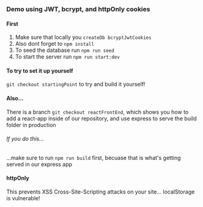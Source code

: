 ### Demo using JWT, bcrypt, and httpOnly cookies

#### First

1. Make sure that locally you `createDb bcryptJwtCookies`
2. Also dont forget to `npm install`
3. To seed the database run `npm run seed`
4. To start the server run `npm run start:dev`

#### To try to set it up yourself
```git checkout startingPoint``` to try and build it yourself!

#### Also...

There is a branch `git checkout reactFrontEnd`, which shows you how to add
a react-app inside of our repository, and use express to serve the build folder
in production

###### If you do this...
...make sure to run ```npm run build``` first, becuase that is what's getting served in our express app

#### httpOnly

This prevents XSS Cross-Site-Scripting attacks on your site... localStorage is vulnerable!


